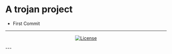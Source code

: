 # A trojan project

- First Commit

---
<p align="center">
    <a href="LICENSE.md"><img alt="License" src="https://img.shields.io/badge/license-MIT-brightgreen.svg?style=flat-square"></a>
</p>
---

